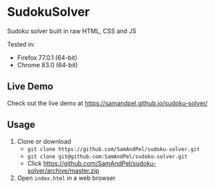 # SudokuSolver
Sudoku solver built in raw HTML, CSS and JS

Tested in:
 - Firefox 77.0.1 (64-bit)
 - Chrome 83.0 (64-bit)

## Live Demo
Check out the live demo at https://samandpel.github.io/sudoku-solver/

## Usage
1. Clone or download
   * `git clone https://github.com/SamAndPel/sudoku-solver.git`
   * `git clone git@github.com:SamAndPel/sudoku-solver.git`
   * Click https://github.com/SamAndPel/sudoku-solver/archive/master.zip
1. Open `index.html` in a web browser
